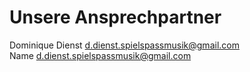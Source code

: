 # Unsere Ansprechpartner
Dominique Dienst
<a href="mailto:d.dienst.spielspassmusik@gmail.com">d.dienst.spielspassmusik@gmail.com</a></br>
Name
<a href="mailto:d.dienst.spielspassmusik@gmail.com">d.dienst.spielspassmusik@gmail.com</a>
